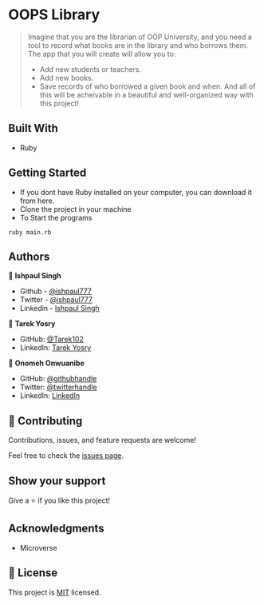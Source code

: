 # OOPS Library

> Imagine that you are the librarian of OOP University, and you need a tool to record what books are in the library and who borrows them. The app that you will create will allow you to:
> - Add new students or teachers.
> - Add new books.
> - Save records of who borrowed a given book and when.
>  And all of this will be acheivable in a beautiful and well-organized way with this project!


## Built With

- Ruby

## Getting Started

- If you dont have Ruby installed on your computer, you can download it from here.
- Clone the project in your machine
- To Start the programs

```ruby main.rb```


## Authors

👤 **Ishpaul Singh**

- Github - [@ishpaul777](https://github.com/ishpaul777)
- Twitter - [@ishpaul777](https://twitter.com/ishpaul777)
- Linkedin - [Ishpaul Singh](https://www.linkedin.com/in/ishpaul777/)

 👤 **Tarek Yosry**
- GitHub: [@Tarek102](https://github.com/Tarek102)
- LinkedIn: [Tarek Yosry](https://www.linkedin.com/in/tarek-yosry/)

👤 **Onomeh Onwuanibe**

- GitHub: [@githubhandle](https://github.com/Estherstarr/)
- Twitter: [@twitterhandle](https://twitter.com/AnibeEsther)
- LinkedIn: [LinkedIn](https://linkedin.com/in/onwuanibeonome)


## 🤝 Contributing

Contributions, issues, and feature requests are welcome!

Feel free to check the [issues page](../../issues/).

## Show your support

Give a ⭐️ if you like this project!

## Acknowledgments

- Microverse


## 📝 License

This project is [MIT](./MIT.md) licensed.
